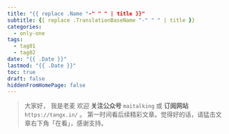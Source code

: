 ```yaml
---
title: "{{ replace .Name "-" " " | title }}"
subtitle: {{ replace .TranslationBaseName "-" " " | title }}
categories:
  - only-one
tags:
  - tag01
  - tag02
date: "{{ .Date }}"
lastmod: "{{ .Date }}"
toc: true
draft: false
hiddenFromHomePage: false
---
```




> 大家好， 我是老麦
> 欢迎 **关注公众号** `maitalking` 或 **订阅网站** `https://tangx.in/` 。
> 第一时间看后续精彩文章。觉得好的话，请猛击文章右下角「在看」，感谢支持。

